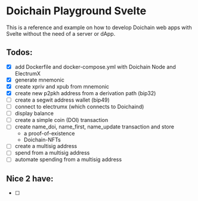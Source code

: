 # Doichain Playground Svelte

This is a reference and example on how to develop Doichain web apps with Svelte without the need of a server or dApp.

## Todos:
- [x] add Dockerfile and docker-compose.yml with Doichain Node and ElectrumX
- [x] generate mnemonic
- [x] create xpriv and xpub from mnemonic 
- [x] create new p2pkh address from a derivation path (bip32)
- [ ] create a segwit address wallet (bip49)
- [ ] connect to electrumx (which connects to Doichaind)
- [ ] display balance
- [ ] create a simple coin (DOI) transaction 
- [ ] create name_doi, name_first, name_update transaction and store
  - a proof-of-existence
  - Doichain-NFTs
- [ ] create a multisig address
- [ ] spend from a multisig address
- [ ] automate spending from a multisig address

## Nice 2 have:
- [ ] 

